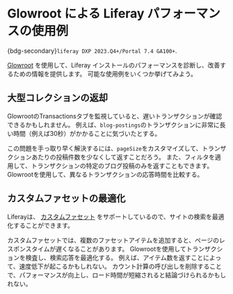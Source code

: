# Glowroot による Liferay パフォーマンスの使用例

{bdg-secondary}`liferay DXP 2023.Q4+/Portal 7.4 GA100+`.

[Glowroot](https://glowroot.org/) を使用して、Liferay インストールのパフォーマンスを診断し、改善するための情報を提供します。 可能な使用例をいくつか挙げてみよう。

## 大型コレクションの返却

GlowrootのTransactionsタブを監視していると、遅いトランザクションが確認できるかもしれません。 例えば、`blog-postings`のトランザクションに非常に長い時間（例えば30秒）がかかることに気づいたとする。

この問題を手っ取り早く解決するには、`pageSize`をカスタマイズして、トランザクションあたりの投稿件数を少なくして返すことだろう。 また、フィルタを適用して、トランザクションの特定のブログ投稿のみを返すこともできます。 Glowrootを使用して、異なるトランザクションの応答時間を比較する。

## カスタムファセットの最適化

Liferayは、 [カスタムファセット](../../using-search/search-pages-and-widgets/search-facets/custom-facet.md) をサポートしているので、サイトの検索を最適化することができます。

カスタムファセットでは、複数のファセットアイテムを追加すると、ページのレスポンスタイムが遅くなることがあります。 Glowrootを使用してトランザクションを検査し、検索応答を最適化する。 例えば、アイテム数を返すことによって、速度低下が起こるかもしれない。 カウント計算の呼び出しを削除することで、パフォーマンスが向上し、ロード時間が短縮されると結論づけられるかもしれない。
